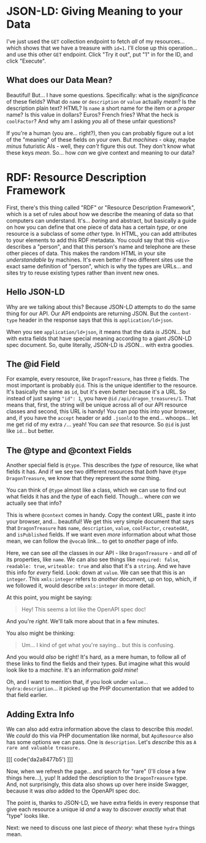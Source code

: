 # JSON-LD: Giving Meaning to your Data

I've just used the `GET` collection endpoint to fetch *all* of my resources... which
shows that we have a treasure with `id=1`. I'll close up this operation... and use
this other `GET` endpoint. Click "Try it out", put "1" in for the ID, and click
"Execute".

## What does our Data Mean?

Beautiful! But... I have some questions. Specifically: what is the *significance* of
these fields? What do `name` or `description` or `value` actually *mean*? Is the
description plain text? HTML? Is `name` a short name for the item or a *proper*
name? Is this value in dollars? Euros? French fries? What the heck is `coolFactor`?
And why am I asking *you* all of these unfair questions?

If you're a human (you are... right?), then you can probably figure out a lot of
the "meaning" of these fields on your own. But *machines* - okay, maybe *minus*
futuristic AIs - well, they *can't* figure this out. They don't know what these keys
*mean*. So... how *can* we give context and meaning to our data?

# RDF: Resource Description Framework

First, there's this thing called "RDF" or "Resource Description Framework", which
is a set of rules about how we describe the meaning of data so that computers can
understand. It's... *boring* and abstract, but basically a guide on how you
can define that one piece of data has a certain *type*, or one resource is a subclass
of some *other* type. In HTML, you can add attributes to your elements to add this
RDF metadata. You could say that this `<div>` describes a "person", and that this
person's name and telephone are these other pieces of data. This makes the random
HTML in your site *understandable* by machines. It's even better if two different
sites use the exact same definition of "person", which is why the types are URLs...
and sites try to reuse existing types rather than invent new ones.

## Hello JSON-LD

Why are we talking about this? Because JSON-LD attempts to do the same thing for
our API. Our API endpoints are returning JSON. But the `content-type` header in
the response says that this is `application/ld+json`.

When you see `application/ld+json`, it means that the data *is* JSON... but with
extra fields that have special meaning according to a giant JSON-LD spec document.
So, quite literally, JSON-LD is JSON... with extra goodies.

## The @id Field

For example, every resource, like `DragonTreasure`, has three `@` fields. The most
important is probably `@id`. This is the unique identifier to the resource. It's
basically the same as `id`, but it's even *better* because it's a URL. So instead
of just saying `"id": 1`, you have `@id` `/api/dragon_treasures/1`. That means
that, first, the string will be unique across all of our API resource classes and
second, this URL is handy! You can pop this into your browser, and, if you have the
`accept` header or add `.jsonld` to the end... whoops... let me get rid of
my extra `/`... yeah! You can *see* that resource. So `@id` is just like `id`...
but better.

## The @type and @context Fields

Another special field is `@type`. This describes the *type* of resource, like
what fields it has. And if we see two different resources that *both* have `@type`
`DragonTreasure`, we know that they represent the *same* thing.

You can think of `@type` almost like a class, which we can use to find out
what fields it has and the *type* of each field. Though... where *can* we actually
see that info?

This is where `@context` comes in handy. Copy the context URL, paste it into your
browser, and... beautiful! We get this very simple document that says that
`DragonTreasure` has `name`, `description`, `value`, `coolFactor`, `createdAt`, and
`isPublished` fields. If we want even *more* information about what those
mean, we can follow the `@vocab` link... to get to *another* page of info.

Here, we can see *all* the classes in our API - like `DragonTreasure` - and
*all* of its properties, like `name`. We can also see things like
`required: false`, `readable: true`, `writeable: true` and also that it's a `string`.
And we have this info for *every* field. Look: down at `value`. We can see that
this is an `integer`. This `xmls:integer` refers to *another* document, up
on top, which, if we followed it, would describe `xmls:integer` in more detail.

At this point, you might be saying:

> Hey! This seems a lot like the OpenAPI spec doc!

And you're *right*. We'll talk more about that in a few minutes.

You also might be thinking:

> Um... I kind of get what you're saying... but this is confusing.

And you would *also* be right! It's hard, as a mere human, to follow all of these links
to find the fields and their types. But imagine what this would look like to a
*machine*. It's an information *gold mine*!

Oh, and I want to mention that, if you look under `value`... `hydra:description`...
it picked up the PHP documentation that we added to that field earlier.

## Adding Extra Info

We can also add extra information above the class to describe this *model*.
We *could* do this via PHP documentation like normal, but `ApiResource` also
has some options we can pass. One is `description`. Let's *describe* this
as `A rare and valuable treasure.`

[[[ code('da2a8477b5') ]]]

Now, when we refresh the page... and search for "rare" (I'll close a few things
here...), yup! It added the description to the `DragonTreasure` type. And, not
surprisingly, this data also shows up over here inside Swagger, because it was
*also* added to the OpenAPI spec doc.

The point is, thanks to JSON-LD, we have extra fields in every response that
give each resource a unique id *and* a way to discover *exactly* what that "type"
looks like.

Next: we need to discuss one last piece of *theory*: what these `hydra` things
mean.
